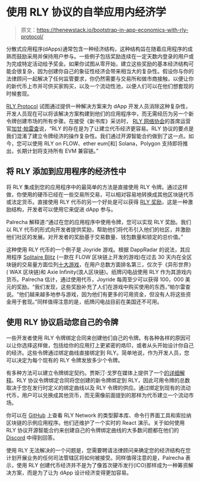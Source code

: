 # 使用 RLY 协议的自举应用内经济学

> 原文：<https://thenewstack.io/bootstrap-in-app-economics-with-rly-protocol/>

分散式应用程序(dApps)通常包含一种经济结构，这种结构旨在随着应用程序的成熟而鼓励采用并保持用户参与。一些例子包括奖励连续在一定天数内登录的用户或为完成特定活动给予奖金。如果你试图从零开始，建立这些奖励的基本经济结构可能会很复杂，因为创建你自己的象征性经济会带来相当大的复杂性。假设你与你的法律顾问一起解决了任何监管要求，你仍然需要与交易所和做市商接触，以便让你的新代币上市并可供买家购买，以及一个流动性池，以便人们可以在他们想套现的时候套现。

[RLY Protocol](https://rly.network/) 试图通过提供一种解决方案来为 dApp 开发人员消除这种复杂性，开发人员现在可以将该解决方案构建到他们的应用程序中，而无需经历为另一个新令牌创建市场的所有步骤。在接受《新书库》采访时， [RLY 网络协会](https://wiki.rly.network/rly-network/introduction/rly-network-association)的首席运营官[加甘·帕雷查](https://twitter.com/gaganp?lang=en)说，“RLY 的存在是为了让建立代币经济更容易。RLY 协议的要点是我们混淆了建立令牌经济的操作复杂性。我们通过开源智能合约做到了这一点。如今，您可以使用 RLY on FLOW、ether eum[和] Solana，Polygon 支持即将推出，长期计划将支持所有 EVM 兼容链。”

## 将 RLY 添加到应用程序的经济性中

将 RLY 集成到您的应用程序中的最简单的方法是直接使用 RLY 令牌。通过这样做，你使用的硬币已经在一些交易所交易，可以相对容易地转换成其他区块链代币或法定货币。直接使用 RLY 代币的另一个好处是可以获得 [RLY 奖励](https://wiki.rly.network/rly-protocol/overview/rly-rewards)，这是一种激励结构，开发者可以使用它来促进 dApp 参与。

Palrecha 解释道:“通过在您的应用程序中使用令牌，您可以实现 RLY 奖励。我们以 RLY 代币的形式向开发者提供奖励，帮助他们将代币引入他们的社区，并激励他们社区的发展。对开发者的奖励基于交易数量、钱包数量和锁定的总价值。”

这种使用 RLY 代币的一个例子是 Joyride 游戏。根据 DappRadar 的说法，其应用程序 [Solitaire Blitz](https://www.onjoyride.com/games/solitaire-blitz) (一款在 FLOW 区块链上开发的游戏)在过去 30 天内在全区块链的交易量方面位列[十大游戏](https://dappradar.com/rankings/category/games)，在用户总数方面排名第三，仅次于《异形世界》( WAX 区块链)和 Axie Infinity(浪人区块链)。纸牌闪电战使用 RLY 作为其游戏内货币。Palrecha 估计，通过使用代币，Joyride 每周至少可以获得 100，000 美元的奖励。“我们发现，这些奖励补充了人们在游戏中购买使用的东西，”帕尔雷查说。“他们越来越多地参与游戏，因为他们有更多的可用资金，但没有人将这些资金用于套现。”同样值得注意的是，纸牌闪电战目前在美国还不可用。

## 使用 RLY 协议启动您自己的令牌

一些开发者使用 RLY 令牌绑定合同来创建他们自己的令牌。有各种各样的原因可以让你选择这样做，包括给你的应用打上更紧密的烙印，或者从头开始设计你自己的经济。这些令牌通过绑定曲线直接绑定到 RLY。简单地说，作为开发人员，您可以决定为每个现有的 RLY 令牌发放多少个令牌。

有多种方法可以建立令牌绑定契约。贾斯汀·戈罗在媒体上提供了一个[的详细解释](https://medium.com/coinmonks/token-bonding-curves-explained-7a9332198e0e)。RLY 协议令牌绑定合同将您创建的新令牌绑定到 RLY，因此可用令牌的总数取决于您在发行时定义的绑定曲线以及 RLY 令牌的供应。通过绑定到现有的流动代币，用户可以兑换成其他货币，而无需像前面提到的那样为代币建立一个流动市场。

你可以在 [GitHub](https://github.com/rally-dfs/rly-ts) 上查看 RLY Network 的类型脚本库、命令行界面工具和索拉纳区块链的示例应用程序。他们还维护了一个实时的 React 演示。关于如何使用 RLY 协议开源智能合约来创建自己的令牌绑定曲线的大多数问题都在他们的 [Discord](https://discord.com/channels/727244969168863316/986308294152957992) 中得到回答。

使用 RLY 无法解决的一个问题是，您需要聘请法律顾问来确定您的经济结构在您计划开展业务的任何司法管辖区将如何被接受。同样值得注意的是，Palrecha 表示，使用 RLY 创建代币经济并不是为了像首次硬币发行(ICO)那样成为一种筹资解决方案，而是为了让为 dApp 设计经济变得更加容易。

<svg xmlns:xlink="http://www.w3.org/1999/xlink" viewBox="0 0 68 31" version="1.1"><title>Group</title> <desc>Created with Sketch.</desc></svg>